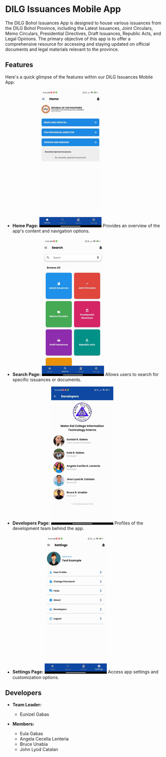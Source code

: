 # DILG Issuances Mobile App

The DILG Bohol Issuances App is designed to house various issuances from the DILG Bohol Province, including the Latest Issuances, Joint Circulars, Memo Circulars, Presidential Directives, Draft Issuances, Republic Acts, and Legal Opinions. The primary objective of this app is to offer a comprehensive resource for accessing and staying updated on official documents and legal materials relevant to the province.

## Features

Here's a quick glimpse of the features within our DILG Issuances Mobile App:

- **Home Page:**
  <img src="assets/home.jpg" alt="Home Page" width="200">
  Provides an overview of the app's content and navigation options.
  
- **Search Page:**
  <img src="assets/search.jpg" alt="Search Page" width="200">
  Allows users to search for specific issuances or documents.
  
- **Developers Page:**
  <img src="assets/developer.jpg" alt="Developers Page" width="200">
  Profiles of the development team behind the app.
  
- **Settings Page:**
  <img src="assets/settings.jpg" alt="Settings Page" width="200">
  Access app settings and customization options.

## Developers

- **Team Leader:**
  - Eunizel Gabas
  
- **Members:**
  - Eula Gabas
  - Angela Cecelia Lenteria
  - Bruce Unabia
  - John Lyod Catalan
